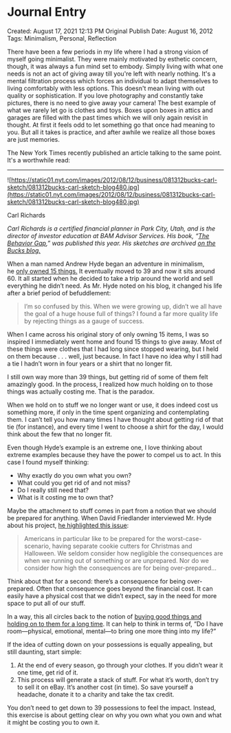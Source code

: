 # Journal Entry

Created: August 17, 2021 12:13 PM
Original Publish Date: August 16, 2012
Tags: Minimalism, Personal, Reflection

There have been a few periods in my life where I had a strong vision of myself going minimalist. They were mainly motivated by esthetic concern, though, it was always a fun mind set to embody. Simply living with what one needs is not an act of giving away till you're left with nearly nothing. It's a mental filtration process which forces an individual to adapt themselves to living comfortably with less options. This doesn't mean living with out quality or sophistication. If you love photography and constantly take pictures, there is no need to give away your camera! The best example of what we rarely let go is clothes and toys. Boxes upon boxes in attics and garages are filled with the past times which we will only again revisit in thought. At first it feels odd to let something go that once had meaning to you. But all it takes is practice, and after awhile we realize all those boxes are just memories.

The New York Times recently published an article talking to the same point. It's a worthwhile read:

____________________

![https://static01.nyt.com/images/2012/08/12/business/081312bucks-carl-sketch/081312bucks-carl-sketch-blog480.jpg](https://static01.nyt.com/images/2012/08/12/business/081312bucks-carl-sketch/081312bucks-carl-sketch-blog480.jpg)

Carl Richards

*Carl Richards is a certified financial planner in Park City, Utah, and is the director of investor education at BAM Advisor Services. His book, “[The Behavior Gap](https://www.behaviorgap.com/book/),” was published this year. His sketches are archived [on the Bucks blog.](https://www.nytimes.com/interactive/your-money/carl-richards-gallery.html)*

When a man named Andrew Hyde began an adventure in minimalism, he [only owned 15 things.](https://andrewhy.de/the-15-things-i-own/) It eventually moved to 39 and now it sits around 60. It all started when he decided to take a trip around the world and sell everything he didn’t need. As Mr. Hyde noted on his blog, it changed his life after a brief period of befuddlement:

> I’m so confused by this. When we were growing up, didn’t we all have the goal of a huge house full of things? I found a far more quality life by rejecting things as a gauge of success.
> 

When I came across his original story of only owning 15 items, I was so inspired I immediately went home and found 15 things to give away. Most of these things were clothes that I had long since stopped wearing, but I held on them because . . . well, just because. In fact I have no idea why I still had a tie I hadn’t worn in four years or a shirt that no longer fit.

I still own way more than 39 things, but getting rid of some of them felt amazingly good. In the process, I realized how much holding on to those things was actually costing me. That is the paradox.

When we hold on to stuff we no longer want or use, it does indeed cost us something more, if only in the time spent organizing and contemplating them. I can’t tell you how many times I have thought about getting rid of that tie (for instance), and every time I went to choose a shirt for the day, I would think about the few that no longer fit.

Even though Hyde’s example is an extreme one, I love thinking about extreme examples because they have the power to compel us to act. In this case I found myself thinking:

- Why exactly do you own what you own?
- What could you get rid of and not miss?
- Do I really still need that?
- What is it costing me to own that?

Maybe the attachment to stuff comes in part from a notion that we should be prepared for anything. When David Friedlander interviewed Mr. Hyde about his project, [he highlighted this issue](https://www.lifeedited.com/2012/04/3-lessons-from-a-guy-with-39-possessions/):

> Americans in particular like to be prepared for the worst-case-scenario, having separate cookie cutters for Christmas and Halloween. We seldom consider how negligible the consequences are when we running out of something or are unprepared. Nor do we consider how high the consequences are for being over-prepared…
> 

Think about that for a second: there’s a consequence for being over-prepared. Often that consequence goes beyond the financial cost. It can easily have a physical cost that we didn’t expect, say in the need for more space to put all of our stuff.

In a way, this all circles back to the notion of [buying good things and holding on to them for a long time](https://bucks.blogs.nytimes.com/2012/06/26/the-case-for-spending-a-little-more-sometimes/). It can help to think in terms of, “Do I have room—physical, emotional, mental—to bring one more thing into my life?”

If the idea of cutting down on your possessions is equally appealing, but still daunting, start simple:

1. At the end of every season, go through your clothes. If you didn’t wear it one time, get rid of it.
2. This process will generate a stack of stuff. For what it’s worth, don’t try to sell it on eBay. It’s another cost (in time). So save yourself a headache, donate it to a charity and take the tax credit.

You don’t need to get down to 39 possessions to feel the impact. Instead, this exercise is about getting clear on why you own what you own and what it might be costing you to own it.